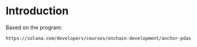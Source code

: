 
# Introduction
Based on the program: 
```
https://solana.com/developers/courses/onchain-development/anchor-pdas
```
